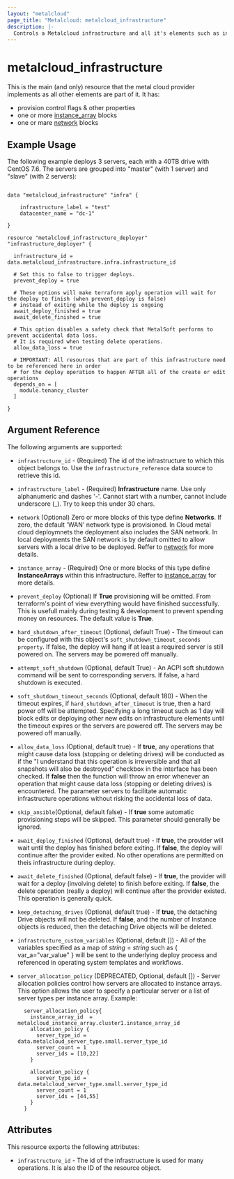 ```yaml
---
layout: "metalcloud"
page_title: "Metalcloud: metalcloud_infrastructure"
description: |-
  Controls a Metalcloud infrastructure and all it's elements such as instance arrays and others.
---
```


# metalcloud_infrastructure

This is the main (and only) resource that the metal cloud provider implements as all other elements are part of it. It has:

* provision control flags & other properties
* one or more [instance_array](./instance_array.html.md) blocks
* one or mare [network](./network.html.md) blocks


## Example Usage

The following example deploys 3 servers, each with a 40TB drive with CentOS 7.6. The servers are grouped into "master" (with 1 server) and "slave" (with 2 servers):

```hcl

data "metalcloud_infrastructure" "infra" {
   
    infrastructure_label = "test" 
    datacenter_name = "dc-1" 

}

resource "metalcloud_infrastructure_deployer" "infrastructure_deployer" {

  infrastructure_id = data.metalcloud_infrastructure.infra.infrastructure_id

  # Set this to false to trigger deploys.
  prevent_deploy = true

  # These options will make terraform apply operation will wait for the deploy to finish (when prevent_deploy is false)
  # instead of exiting while the deploy is ongoing
  await_deploy_finished = true
  await_delete_finished = true

  # This option disables a safety check that MetalSoft performs to prevent accidental data loss.
  # It is required when testing delete operations.
  allow_data_loss = true

  # IMPORTANT: All resources that are part of this infrastructure need to be referenced here in order 
  # for the deploy operation to happen AFTER all of the create or edit operations
  depends_on = [
    module.tenancy_cluster
  ]

}
```

## Argument Reference

The following arguments are supported:
* `infrastructure_id` - (Required) The id of the infrastructure to which this object belongs to. Use the `infrastructure_reference` data source to retrieve this id. 
* `infrastructure_label` - (Required) **Infrastructure** name. Use only alphanumeric and dashes '-'. Cannot start with a number, cannot include underscore (_). Try to keep this under 30 chars.

* `network` (Optional) Zero or more blocks of this type define **Networks**. If zero, the default 'WAN' network type is provisioned. In Cloud metal cloud deploymnets the deployment also includes the SAN network. In local deployments the SAN network is by default omitted to allow servers with a local drive to be deployed. Reffer to [network](./network.html.md) for more details.
* `instance_array` - (Required) One or more blocks of this type define **InstanceArrays** within this infrastructure. Reffer to [instance_array](./instance_array.html.md) for more details.
* `prevent_deploy` (Optional) If **True** provisioning will be omitted. From terraform's point of view everything would have finished successfully. This is usefull mainly during testing & development to prevent spending money on resources. The default value is **True**.
* `hard_shutdown_after_timeout` (Optional, default True) - The timeout can be configured with this object's `soft_shutdown_timeout_seconds property`. If false, the deploy will hang if at least a required server is still powered on. The servers may be powered off manually.
* `attempt_soft_shutdown` (Optional, default True) - An ACPI soft shutdown command will be sent to corresponding servers. If false, a hard shutdown is executed.
* `soft_shutdown_timeout_seconds` (Optional, default 180) - When the timeout expires, if `hard_shutdown_after_timeout` is true, then a hard power off will be attempted. Specifying a long timeout such as 1 day will block edits or deploying other new edits on infrastructure elements until the timeout expires or the servers are powered off. The servers may be powered off manually.
* `allow_data_loss` (Optional, default true) - If **true**, any operations that might cause data loss (stopping or deleting drives) will be conducted as if the "I understand that this operation is irreversible and that all snapshots will also be destroyed" checkbox in the interface has been checked. If **false** then the function will throw an error whenever an operation that might cause data loss (stopping or deleting drives) is encountered. The parameter servers to facilitate automatic infrastructure operations without risking the accidental loss of data.
* `skip_ansible`(Optional, default false) - If **true** some automatic provisioning steps will be skipped. This parameter should generally be ignored.
* `await_deploy_finished` (Optional, default true) - If **true**, the provider will wait until the deploy has finished before exiting. If **false**, the deploy will continue after the provider exited. No other operations are permitted on theis infrastructure during deploy.
* `await_delete_finished` (Optional, default false) - If **true**, the provider will wait for a deploy (involving delete) to finish before exiting. If **false**, the delete operation (really a deploy) will continue after the provider existed. This operation is generally quick.
* `keep_detaching_drives` (Optional, default true) - If **true**, the detaching Drive objects will not be deleted. If **false**, and the number of Instance objects is reduced, then the detaching Drive objects will be deleted.
* `infrastructure_custom_variables` (Optional, default []) - All of the variables specified as a map of *string* = *string* such as { var_a="var_value" } will be sent to the underlying deploy process and referenced in operating system templates and workflows. 
* `server_allocation_policy` (DEPRECATED, Optional, default []) - Server allocation policies control how servers are allocated to instance arrays. This option allows the user to specify a particular server or a list of server types per instance array. Example:
  ```
    server_allocation_policy{
      instance_array_id  = metalcloud_instance_array.cluster1.instance_array_id
      allocation_policy {
        server_type_id = data.metalcloud_server_type.small.server_type_id
        server_count = 1
        server_ids = [10,22]
      }

      allocation_policy {
        server_type_id = data.metalcloud_server_type.small.server_type_id
        server_count = 1
        server_ids = [44,55]
      }
    }
  ```


## Attributes

This resource exports the following attributes:

* `infrastructure_id` - The id of the infrastructure is used for many operations. It is also the ID of the resource object.
